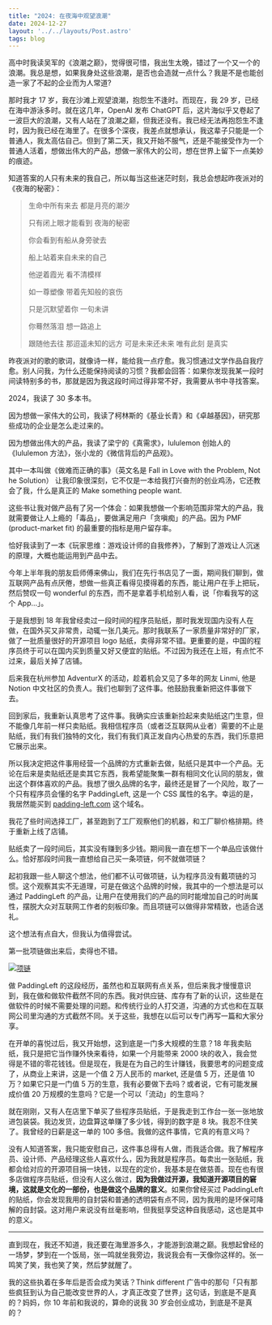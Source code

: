 ```yaml
---
title: "2024: 在夜海中观望浪潮"
date: 2024-12-27
layout: '../../layouts/Post.astro'
tags: blog
---
```


高中时我读吴军的《浪潮之巅》，觉得很可惜，我出生太晚，错过了一个又一个的浪潮。我总是想，如果我身处这些浪潮，是否也会造就一点什么？我是不是也能创造一家了不起的企业而为人常道?

那时我才 17 岁，我在沙滩上观望浪潮，抱怨生不逢时。而现在，我 29 岁，已经在海中游泳多时。就在这几年，OpenAI 发布 ChatGPT 后，这片海似乎又卷起了一波巨大的浪潮，又有人站在了浪潮之巅，但我还没有。我已经无法再抱怨生不逢时，因为我已经在海里了。在很多个深夜，我差点就想承认，我这辈子只能是一个普通人，我太高估自己。但到了第二天，我又开始不服气，还是不能接受作为一个普通人活着，想做出伟大的产品，想做一家伟大的公司，想在世界上留下一点美妙的痕迹。

知道答案的人只有未来的我自己，所以每当这些迷茫时刻，我总会想起昨夜派对的《夜海的秘密》：

> 生命中所有来去 都是月亮的潮汐
>
> 只有闭上眼才能看到 夜海的秘密
>
> 你会看到有船从身旁驶去
>
> 船上站着来自未来的自己
>
> 他逆着霞光 看不清模样
>
> 如一尊塑像 带着先知般的哀伤
>
> 只是沉默望着你 一句未讲
>
> 你蓦然落泪 想一路追上
>
> 跟随他去往 那迢遥未知的远方
> 可是未来还未来 唯有此刻
> 是真实

昨夜派对的歌的歌词，就像诗一样，能给我一点疗愈。我习惯通过文学作品自我疗愈。别人问我，为什么还能保持阅读的习惯？我都会回答：如果你发现我某一段时间读特别多的书，那就是因为我这段时间过得非常不好，我需要从书中寻找答案。

2024，我读了 30 多本书。

因为想做一家伟大的公司，我读了柯林斯的《基业长青》和《卓越基因》，研究那些成功的企业是怎么走过来的。

因为想做出伟大的产品，我读了梁宁的《真需求》，lululemon 创始人的《lululemon 方法》，张小龙的《微信背后的产品观》。

其中一本叫做《做难而正确的事》（英文名是 Fall in Love with the Problem, Not he Solution） 让我印象很深刻，它不仅是一本给我打兴奋剂的创业鸡汤，它还教会了我，什么是真正的 Make something people want.

这些书让我对做产品有了另一个体会：如果我想做一个影响范围非常大的产品，我就需要做让人上瘾的「毒品」，要做满足用户「贪嗔痴」的产品。因为 PMF (product-market fit) 的最重要的指标是用户留存率。

恰好我读到了一本《玩家思维：游戏设计师的自我修养》，了解到了游戏让人沉迷的原理，大概也能运用到产品中去。

今年上半年我的朋友启师傅来佛山，我们在先行书店见了一面，期间我们聊到，做互联网产品有点厌倦，想做一些真正看得见摸得着的东西，能让用户在手上把玩，然后赞叹一句 wonderful 的东西，而不是拿着手机给别人看，说「你看我写的这个 App…」。

于是我想到 18 年我曾经卖过一段时间的程序员贴纸，那时我发现国内没有人在做，在国外买又非常贵，动辄一张几美元。那时我联系了一家质量非常好的厂家，做了一批质量很好的开源项目 logo 贴纸，卖得非常不错。更重要的是，中国的程序员终于可以在国内买到质量又好又便宜的贴纸。不过因为我还在上班，有点忙不过来，最后关掉了店铺。

后来我在杭州参加 AdventurX 的活动，趁着机会又见了多年的网友 Linmi, 他是 Notion 中文社区的负责人。我们也聊到了这件事。他鼓励我重新把这件事做下去。

回到家后，我重新认真思考了这件事。我确实应该重新捡起来卖贴纸这门生意，但不能像几年前一样只卖贴纸。我相信程序员（或者泛互联网从业者）需要的不止是贴纸，我们有我们独特的文化，我们有我们真正发自内心热爱的东西，我们乐意把它展示出来。

所以我决定把这件事用经营一个品牌的方式重新去做，贴纸只是其中一个产品。无论在后来是卖贴纸还是卖其它东西，我希望能聚集一群有相同文化认同的朋友，做出这个群体喜欢的产品。我想了很久品牌的名字，最终还是冒了一个风险，取了一个只有程序员会懂的名字 PaddingLeft, 这是一个 CSS 属性的名字。幸运的是，我居然能买到 [padding-left.com](https://padding-left.com) 这个域名。

我花了些时间选择工厂，甚至跑到了工厂观察他们的机器，和工厂聊价格排期。终于重新上线了店铺。

贴纸卖了一段时间后，其实没有赚到多少钱。期间我一直在想下一个单品应该做什么。恰好那段时间我一直想给自己买一条项链，何不就做项链？

起初我跟一些人聊这个想法，他们都不认可做项链，认为程序员没有戴项链的习惯。这个观察其实不无道理，可是在做这个品牌的时候，我其中的一个想法是可以通过 PaddingLeft 的产品，让用户在使用我们的产品的同时能增加自己的时尚属性，摆脱大众对互联网工作者的刻板印象。而且项链可以做得非常精致，也适合送礼。

这个想法有点自大，但我认为值得尝试。

第一批项链做出来后，卖得也不错。

[![项链](/imgs/lecklace.png)](https://pdlft.taobao.com)

做 PaddingLeft 的这段经历，虽然也和互联网有点关系，但后来我才慢慢意识到，我在做和做软件截然不同的东西。我对供应链、库存有了新的认识，这些是在做软件的时候不需要处理的问题。和传统行业的人打交道，沟通的方式也和在互联网公司里沟通的方式截然不同。关于这些，我想在以后可以专门再写一篇和大家分享。

在开单的喜悦过后，我又开始想，这到底是一门多大规模的生意？18 年我卖贴纸，我只是把它当作赚外快来看待，如果一个月能带来 2000 块的收入，我会觉得是不错的零花钱钱。但是现在，我是在为自己的生计赚钱，我要思考的问题变成了，从商业上来讲，这是一个值 2 万人民币的 market, 还是值 5 万，还是值 10 万？如果它只是一门值 5 万的生意，我有必要做下去吗？或者说，它有可能发展成价值 20 万规模的生意吗？它是一个可以「流动」的生意吗？

就在刚刚，又有人在店里下单买了些程序员贴纸，于是我走到工作台一张一张地放进包装袋。我边发货，边盘算这单赚了多少钱，得到的数字是 8 块。我忍不住笑了。我曾经的日薪是这一单的 100 多倍。我做的这件事情，它真的有意义吗？

没有人知道答案，我只能安慰自己，这件事总得有人做，而我适合做。我了解程序员、设计师、产品经理这些人喜欢什么，因为我就是程序员。每卖出一张贴纸，我都会给对应的开源项目捐一块钱，以现在的定价，我基本是在做慈善。现在也有很多店做程序员贴纸，但没有人这么做过，**因为我做过开源，我知道开源项目的窘境，这就是文化的一部份，也是做这个品牌的意义**。如果你曾经买过 PaddingLeft 的贴纸，你会发现我用的自封袋和普通的透明袋有点不同，因为我用的是环保可降解的自封袋。这对用户来说没有丝毫影响，但我挺享受这种自我感动，这也是其中的意义。

---

直到现在，我还不知道，我还要在海里游多久，才能游到浪潮之巅。我想起曾经的一场梦，梦到在一个饭局，张一鸣就坐我旁边，我说我会有一天像你这样的。张一鸣笑了笑，我也笑了笑，然后梦就醒了。

我的这些执着在多年后是否会成为笑话？Think different 广告中的那句「只有那些疯狂到认为自己能改变世界的人，才真正改变了世界」这句话，到底是不是真的？妈妈，你 10 年前和我说的，算命的说我 30 岁会创业成功，到底是不是真的？